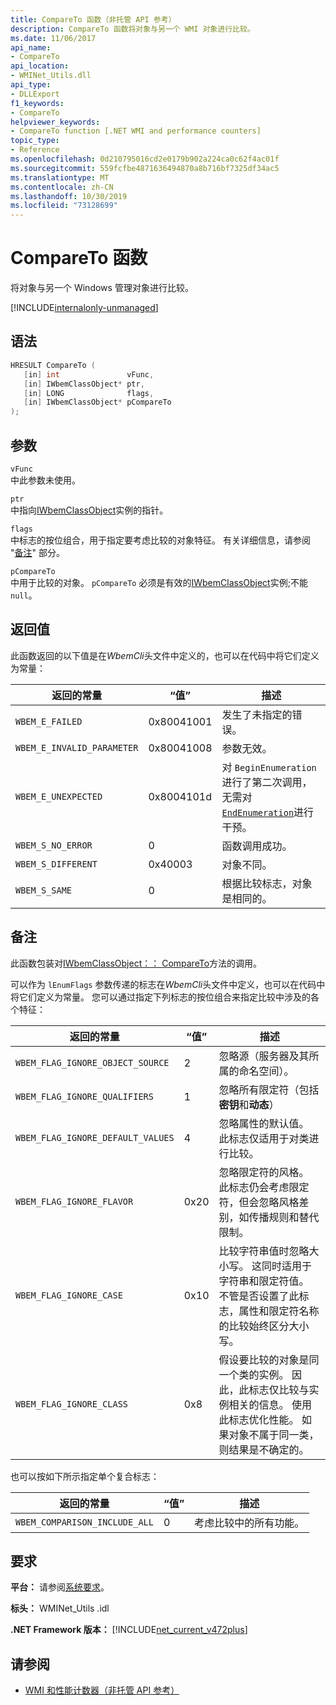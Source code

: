 ```yaml
---
title: CompareTo 函数（非托管 API 参考）
description: CompareTo 函数将对象与另一个 WMI 对象进行比较。
ms.date: 11/06/2017
api_name:
- CompareTo
api_location:
- WMINet_Utils.dll
api_type:
- DLLExport
f1_keywords:
- CompareTo
helpviewer_keywords:
- CompareTo function [.NET WMI and performance counters]
topic_type:
- Reference
ms.openlocfilehash: 0d210795016cd2e0179b902a224ca0c62f4ac01f
ms.sourcegitcommit: 559fcfbe4871636494870a8b716bf7325df34ac5
ms.translationtype: MT
ms.contentlocale: zh-CN
ms.lasthandoff: 10/30/2019
ms.locfileid: "73128699"
---
```

# <a name="compareto-function"></a>CompareTo 函数

将对象与另一个 Windows 管理对象进行比较。

[!INCLUDE[internalonly-unmanaged](../../../../includes/internalonly-unmanaged.md)]

## <a name="syntax"></a>语法

```cpp
HRESULT CompareTo (
   [in] int               vFunc,
   [in] IWbemClassObject* ptr,
   [in] LONG              flags,
   [in] IWbemClassObject* pCompareTo
);
```

## <a name="parameters"></a>参数

`vFunc`\
中此参数未使用。

`ptr`\
中指向[IWbemClassObject](/windows/desktop/api/wbemcli/nn-wbemcli-iwbemclassobject)实例的指针。

`flags`\
中标志的按位组合，用于指定要考虑比较的对象特征。 有关详细信息，请参阅 "[备注](#remarks)" 部分。

`pCompareTo`\
中用于比较的对象。 `pCompareTo` 必须是有效的[IWbemClassObject](/windows/desktop/api/wbemcli/nn-wbemcli-iwbemclassobject)实例;不能 `null`。

## <a name="return-value"></a>返回值

此函数返回的以下值是在*WbemCli*头文件中定义的，也可以在代码中将它们定义为常量：

|返回的常量  |“值”  |描述  |
|---------|---------|---------|
| `WBEM_E_FAILED` | 0x80041001 | 发生了未指定的错误。 |
| `WBEM_E_INVALID_PARAMETER` | 0x80041008 | 参数无效。 |
| `WBEM_E_UNEXPECTED` | 0x8004101d | 对 `BeginEnumeration` 进行了第二次调用，无需对[`EndEnumeration`](endenumeration.md)进行干预。 |
| `WBEM_S_NO_ERROR` | 0 | 函数调用成功。  |
| `WBEM_S_DIFFERENT` | 0x40003 | 对象不同。 |
| `WBEM_S_SAME` | 0 | 根据比较标志，对象是相同的。 |

## <a name="remarks"></a>备注

此函数包装对[IWbemClassObject：： CompareTo](/windows/desktop/api/wbemcli/nf-wbemcli-iwbemclassobject-compareto)方法的调用。

可以作为 `lEnumFlags` 参数传递的标志在*WbemCli*头文件中定义，也可以在代码中将它们定义为常量。 您可以通过指定下列标志的按位组合来指定比较中涉及的各个特征：

|返回的常量  |“值”  |描述  |
|---------|---------|---------|
| `WBEM_FLAG_IGNORE_OBJECT_SOURCE` | 2 | 忽略源（服务器及其所属的命名空间）。 |
| `WBEM_FLAG_IGNORE_QUALIFIERS` | 1 | 忽略所有限定符（包括**密钥**和**动态**） |
| `WBEM_FLAG_IGNORE_DEFAULT_VALUES` | 4 | 忽略属性的默认值。 此标志仅适用于对类进行比较。 |
| `WBEM_FLAG_IGNORE_FLAVOR` | 0x20 | 忽略限定符的风格。 此标志仍会考虑限定符，但会忽略风格差别，如传播规则和替代限制。 |
| `WBEM_FLAG_IGNORE_CASE` | 0x10 | 比较字符串值时忽略大小写。 这同时适用于字符串和限定符值。 不管是否设置了此标志，属性和限定符名称的比较始终区分大小写。 |
| `WBEM_FLAG_IGNORE_CLASS` | 0x8 | 假设要比较的对象是同一个类的实例。 因此，此标志仅比较与实例相关的信息。 使用此标志优化性能。 如果对象不属于同一类，则结果是不确定的。 |

也可以按如下所示指定单个复合标志：

|返回的常量  |“值”  |描述  |
|---------|---------|---------|
|`WBEM_COMPARISON_INCLUDE_ALL` | 0 | 考虑比较中的所有功能。 |

## <a name="requirements"></a>要求

**平台：** 请参阅[系统要求](../../get-started/system-requirements.md)。

**标头：** WMINet_Utils .idl

**.NET Framework 版本：** [!INCLUDE[net_current_v472plus](../../../../includes/net-current-v472plus.md)]

## <a name="see-also"></a>请参阅

- [WMI 和性能计数器（非托管 API 参考）](index.md)
